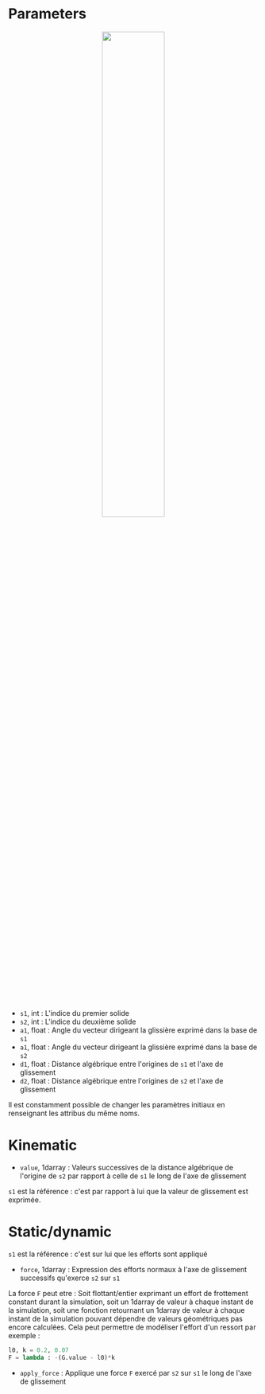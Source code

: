 # Parameters

<p align="center" width="100%">
    <img width="50%" src="https://user-images.githubusercontent.com/93446869/179945909-2fb442fa-a548-4d21-b83c-65c02e05e32f.png">
</p>


- `s1`, int : L'indice du premier solide
- `s2`, int : L'indice du deuxième solide
- `a1`, float : Angle du vecteur dirigeant la glissière exprimé dans la base de `s1`
- `a1`, float : Angle du vecteur dirigeant la glissière exprimé dans la base de `s2`
- `d1`, float : Distance algébrique entre l'origines de `s1` et l'axe de glissement
- `d2`, float : Distance algébrique entre l'origines de `s2` et l'axe de glissement

Il est constamment possible de changer les paramètres initiaux en renseignant les attribus du même noms.

# Kinematic

- `value`, 1darray : Valeurs successives de la distance algébrique de l'origine de `s2` par rapport à celle de `s1` le long de l'axe de glissement

`s1` est la référence : c'est par rapport à lui que la valeur de glissement est exprimée.

# Static/dynamic

`s1` est la référence : c'est sur lui que les efforts sont appliqué

- `force`, 1darray : Expression des efforts normaux à l'axe de glissement successifs qu'exerce `s2` sur `s1`

La force `F` peut etre : Soit flottant/entier exprimant un effort de frottement constant durant la simulation, soit un 1darray de valeur à chaque instant de la simulation, soit une fonction retournant un 1darray de valeur à chaque instant de la simulation pouvant dépendre de valeurs géométriques pas encore calculées. Cela peut permettre de modéliser l'effort d'un ressort par exemple : 

```python
l0, k = 0.2, 0.07
F = lambda : -(G.value - l0)*k
```

- `apply_force` : Applique une force `F` exercé par `s2` sur `s1` le long de l'axe de glissement
